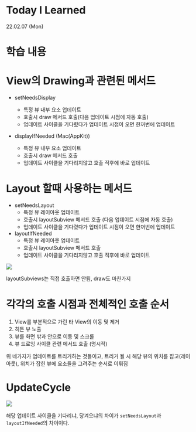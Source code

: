 # Today I Learned

22.02.07 (Mon)

# 학습 내용

# View의 Drawing과 관련된 메서드

- setNeedsDisplay
  - 특정 뷰 내부 요소 업데이트 
  - 호출시 draw 메서드 호출(다음 업데이트 시점에 자동 호출)
  - 업데이트 사이클을 기다렸다가 업데이트 시점이 오면 한꺼번에 업데이트

- displayIfNeeded (Mac(AppKit))
  - 특정 뷰 내부 요소 업데이트
  - 호출시 draw 메서드 호출
  - 업데이트 사이클을 기다리지않고 호출 직후에 바로 업데이트

# Layout 할때 사용하는 메서드

- setNeedsLayout
  - 특정 뷰 레이아웃 업데이트
  - 호출시 layoutSubview 메서드 호출 (다음 업데이트 시점에 자동 호출)
  - 업데이트 사이클을 기다렸다가 업데이트 시점이 오면 한꺼번에 업데이트 
- layoutIfNeeded
  - 특정 뷰 레이아웃 업데이트
  - 호출시 layoutSubview 메서드 호출
  - 업데이트 사이클을 기다리지않고 호출 직후에 바로 업데이트

![](https://images.velog.io/images/yim2627/post/1f26c00a-a079-4d23-ade1-010176b717d7/image.png)

layoutSubviews는 직접 호출하면 안됨, draw도 마찬가지

# 각각의 호출 시점과 전체적인 호출 순서

1) View를 부분적으로 가린 타 View의 이동 및 제거
 2) 히든 뷰 노출
 3) 뷰를 화면 밖과 안으로 이동 및 스크롤
 4) 뷰 드로잉 사이클 관련 메서드 호출 (명시적)

위 네가지가 업데이트를 트리거하는 것들이고, 트리거 될 시 해당 뷰의 위치를 잡고(레이아웃), 위치가 잡힌 뷰에 요소들을 그려주는 순서로 이뤄짐

# UpdateCycle

![](https://miro.medium.com/max/1242/1*dz6Rr1Pe9fXd3K285SxdJg.png)

해당 업데이트 사이클을 기다리냐, 당겨오냐의 차이가 `setNeedsLayout`과 `layoutIfNeeded`의 차이이다.


